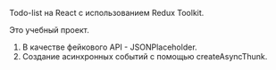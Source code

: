 Todo-list на React с использованием Redux Toolkit.

Это учебный проект.

1. В качестве фейкового API - JSONPlaceholder.
2. Создание асинхронных событий с помощью createAsyncThunk.

